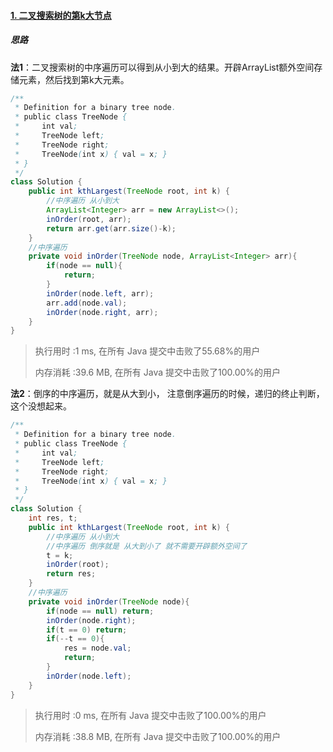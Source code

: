 #### [1. 二叉搜索树的第k大节点](https://leetcode-cn.com/problems/er-cha-sou-suo-shu-de-di-kda-jie-dian-lcof/)

##### 思路

**法1**：二叉搜索树的中序遍历可以得到从小到大的结果。开辟ArrayList额外空间存储元素，然后找到第k大元素。

```java
/**
 * Definition for a binary tree node.
 * public class TreeNode {
 *     int val;
 *     TreeNode left;
 *     TreeNode right;
 *     TreeNode(int x) { val = x; }
 * }
 */
class Solution {
    public int kthLargest(TreeNode root, int k) {
        //中序遍历 从小到大
        ArrayList<Integer> arr = new ArrayList<>();
        inOrder(root, arr);
        return arr.get(arr.size()-k);
    }
    //中序遍历
    private void inOrder(TreeNode node, ArrayList<Integer> arr){
        if(node == null){
            return;
        }
        inOrder(node.left, arr);
        arr.add(node.val);
        inOrder(node.right, arr);
    }
}
```

> 执行用时 :1 ms, 在所有 Java 提交中击败了55.68%的用户
>
> 内存消耗 :39.6 MB, 在所有 Java 提交中击败了100.00%的用户

**法2**：倒序的中序遍历，就是从大到小， 注意倒序遍历的时候，递归的终止判断，这个没想起来。

```java
/**
 * Definition for a binary tree node.
 * public class TreeNode {
 *     int val;
 *     TreeNode left;
 *     TreeNode right;
 *     TreeNode(int x) { val = x; }
 * }
 */
class Solution {
    int res, t;
    public int kthLargest(TreeNode root, int k) {
        //中序遍历 从小到大
        //中序遍历 倒序就是 从大到小了 就不需要开辟额外空间了
        t = k;
        inOrder(root);
        return res;
    }
    //中序遍历
    private void inOrder(TreeNode node){
        if(node == null) return;
        inOrder(node.right);
        if(t == 0) return;
        if(--t == 0){
            res = node.val;
            return;
        }
        inOrder(node.left);
    }
}
```

> 执行用时 :0 ms, 在所有 Java 提交中击败了100.00%的用户
>
> 内存消耗 :38.8 MB, 在所有 Java 提交中击败了100.00%的用户

